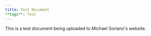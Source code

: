 ```yaml
---
title: Test Document
**tags**: Test
---
```


This is a test document being uploaded to Michael Soriano's website. 